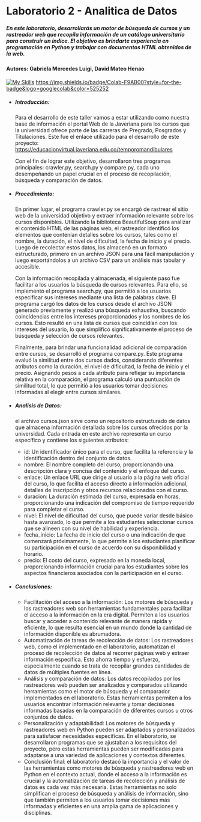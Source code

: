 # Laboratorio 2 - Analitica de Datos 
##### En este laboratorio, desarrollarás un motor de búsqueda de cursos y un rastreador web que recopila información de un catálogo universitario para construir un índice. El objetivo es brindarte experiencia en programación en Python y trabajar con documentos HTML obtenidos de la web.
#### Autores: Gabriela Mercedes Luigi, David Mateo Henao

[![My Skills](https://skills.thijs.gg/icons?i=py,mysql)](https://skills.thijs.gg)
https://img.shields.io/badge/Colab-F9AB00?style=for-the-badge&logo=googlecolab&color=525252

- ##### Introducción:
  Para el desarrollo de este taller vamos a estar utilizando como nuestra  base de información el portal Web de la Javeriana para los cursos que la universidad ofrece parte de las carreras de Pregrado, Posgrados y Titulaciones. Este fue el enlace utilizado para el desarrollo de este proyecto: 
  https://educacionvirtual.javeriana.edu.co/temporomandibulares

  Con el fin de lograr este objetivo, desarrollaron tres programas principales: crawler.py, search.py y compare.py, cada uno desempeñando un papel crucial en el proceso de recopilación, búsqueda y comparación de datos.

- ##### Procedimiento:

  En primer lugar, el programa crawler.py se encargó de rastrear el sitio web de la universidad objetivo y extraer información relevante sobre los cursos         disponibles. Utilizando la biblioteca BeautifulSoup para analizar el contenido HTML de las páginas web, el rastreador identificó los elementos que contenían detalles sobre los cursos, tales como el nombre, la duración, el nivel de dificultad, la fecha de inicio y el precio. Luego de recolectar estos datos, los almacenó en un formato estructurado, primero en un archivo JSON para una fácil manipulación y luego exportándolos a un archivo CSV para un análisis más tabular y accesible.

  Con la información recopilada y almacenada, el siguiente paso fue facilitar a los usuarios la búsqueda de cursos relevantes. Para ello, se implementó el programa search.py, que permitió a los usuarios especificar sus intereses mediante una lista de palabras clave. El programa cargó los datos de los cursos desde el archivo JSON generado previamente y realizó una búsqueda exhaustiva, buscando coincidencias entre los intereses proporcionados y los nombres de los cursos. Esto resultó en una lista de cursos que coincidían con los intereses del usuario, lo que simplificó significativamente el proceso de búsqueda y selección de cursos relevantes.

  Finalmente, para brindar una funcionalidad adicional de comparación entre cursos, se desarrolló el programa compare.py. Este programa evaluó la similitud entre dos cursos dados, considerando diferentes atributos como la duración, el nivel de dificultad, la fecha de inicio y el precio. Asignando pesos a cada atributo para reflejar su importancia relativa en la comparación, el programa calculó una puntuación de similitud total, lo que permitió a los usuarios tomar decisiones informadas al elegir entre cursos similares.


- ##### Analisis de Datos:
  
  el archivo cursos.json sirve como un repositorio estructurado de datos que almacena información detallada sobre los cursos ofrecidos por la universidad. Cada entrada en este archivo representa un curso específico y contiene los siguientes atributos:

    - id: Un identificador único para el curso, que facilita la referencia y la identificación dentro del conjunto de datos.
    - nombre: El nombre completo del curso, proporcionando una descripción clara y concisa del contenido y el enfoque del curso.
    - enlace: Un enlace URL que dirige al usuario a la página web oficial del curso, lo que facilita el acceso directo a información adicional, detalles de inscripción         y otros recursos relacionados con el curso.
    - duracion: La duración estimada del curso, expresada en horas, proporcionando una indicación del compromiso de tiempo requerido para completar el curso.
    - nivel: El nivel de dificultad del curso, que puede variar desde básico hasta avanzado, lo que permite a los estudiantes seleccionar cursos que se alineen con su nivel de habilidad y experiencia.
    - fecha_inicio: La fecha de inicio del curso o una indicación de que comenzará próximamente, lo que permite a los estudiantes planificar su participación en el curso de acuerdo con su disponibilidad y horario.
    - precio: El costo del curso, expresado en la moneda local, proporcionando información crucial para los estudiantes sobre los aspectos financieros asociados con la participación en el curso.

- ##### Conclusiones:
  
  - Facilitación del acceso a la información: Los motores de búsqueda y los rastreadores web son herramientas fundamentales para facilitar el acceso a la información en la era digital. Permiten a los usuarios buscar y acceder a contenido relevante de manera rápida y eficiente, lo que resulta esencial en un mundo donde la cantidad de información disponible es abrumadora.
  - Automatización de tareas de recolección de datos: Los rastreadores web, como el implementado en el laboratorio, automatizan el proceso de recolección de datos al recorrer páginas web y extraer información específica. Esto ahorra tiempo y esfuerzo, especialmente cuando se trata de recopilar grandes cantidades de datos de múltiples fuentes en línea.
  - Análisis y comparación de datos: Los datos recopilados por los rastreadores web pueden ser analizados y comparados utilizando herramientas como el motor de búsqueda y el comparador implementados en el laboratorio. Estas herramientas permiten a los usuarios encontrar información relevante y tomar decisiones informadas basadas en la comparación de diferentes cursos u otros conjuntos de datos.
  - Personalización y adaptabilidad: Los motores de búsqueda y rastreadores web en Python pueden ser adaptados y personalizados para satisfacer necesidades específicas. En el laboratorio, se desarrollaron programas que se ajustaban a los requisitos del proyecto, pero estas herramientas pueden ser modificadas para adaptarse a una variedad de aplicaciones y contextos diferentes.
  - Conclusión final: el laboratorio destacó la importancia y el valor de las herramientas como motores de búsqueda y rastreadores web en Python en el contexto actual, donde el acceso a la información es crucial y la automatización de tareas de recolección y análisis de datos es cada vez más necesaria. Estas herramientas no solo simplifican el proceso de búsqueda y análisis de información, sino que también permiten a los usuarios tomar decisiones más informadas y eficientes en una amplia gama de aplicaciones y disciplinas.
